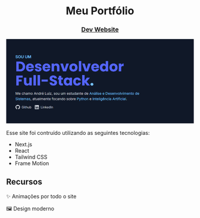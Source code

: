 <div align="center">
  <h1>Meu Portfólio</h1>
  
  <h3><a href="https://aikoandre-portfolio.vercel.app/">Dev Website</a></h3>

  <img src="public/dev.png" style="width: 600px; height: auto;">
</div>

Esse site foi contruído utilizando as seguintes tecnologias:

- Next.js
- React
- Tailwind CSS
- Frame Motion

## Recursos

<p>✨ Animações por todo o site</p>
<p>🖼️ Design moderno</p>
